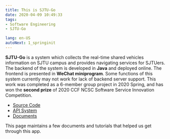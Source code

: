```yaml
---
title: This is SJTU-Go
date: 2020-04-09 10:49:33
tags: 
- Software Engineering
- SJTU-Go

lang: en-US
autoNext: 1_springinit
---
```



<!--more-->


**SJTU-Go** is a system which collects the real-time shared vehicles information on SJTU campus and provides navigating services for SJTUers. The backend of the system is developed in **Java** and deployed online. The frontend is presented in **WeChat miniprogram**. Some functions of this system currently may not work for lack of backend server support. This work was completed as a 6-member group project in 2020 Spring, and has won the **second prize** of 2020 CCF NCSC Software Service Innovation Competition.

- [Source Code](https://github.com/ltzone/SJTU-Go)
- [API System](https://api.ltzhou.com/swagger-ui.html)
- [Documents](https://1drv.ms/u/s!AqXD2GiI6Tj2gaJaDWntlBhQ--QA_Q?e=FodbYt)

This page maintains a few documents and tutorials that helped us get through this app.